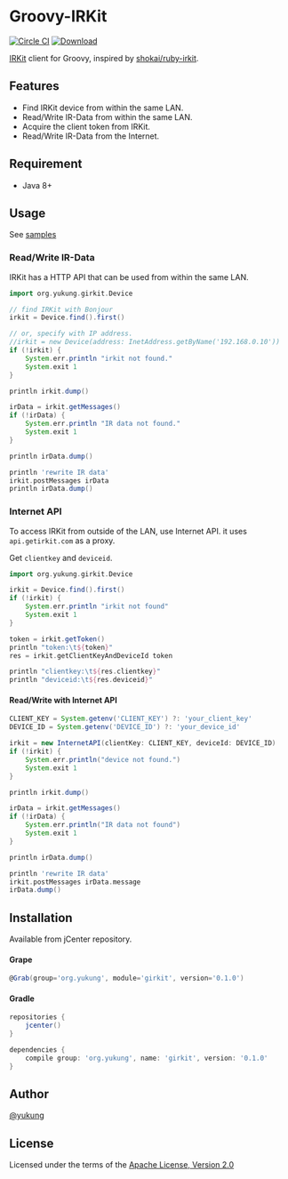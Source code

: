 Groovy-IRKit
====

[![Circle CI](https://circleci.com/gh/yukung/girkit.svg?style=shield&circle-token=a9d95fde08f43bd44a702f447087e8e329d01ddc)](https://circleci.com/gh/yukung/girkit)
[![Download](https://api.bintray.com/packages/yukung/maven/girkit/images/download.svg)](https://bintray.com/yukung/maven/girkit/_latestVersion)

[IRKit](http://getirkit.com) client for Groovy, inspired by [shokai/ruby-irkit](https://github.com/shokai/ruby-irkit).

Features
----

* Find IRKit device from within the same LAN.
* Read/Write IR-Data from within the same LAN.
* Acquire the client token from IRKit.
* Read/Write IR-Data from the Internet.

Requirement
----

* Java 8+

Usage
----

See [samples](https://github.com/yukung/girkit/tree/master/src/test/resources/samples)

### Read/Write IR-Data

IRKit has a HTTP API that can be used from within the same LAN.

```groovy
import org.yukung.girkit.Device

// find IRKit with Bonjour
irkit = Device.find().first()

// or, specify with IP address.
//irkit = new Device(address: InetAddress.getByName('192.168.0.10'))
if (!irkit) {
    System.err.println "irkit not found."
    System.exit 1
}

println irkit.dump()

irData = irkit.getMessages()
if (!irData) {
    System.err.println "IR data not found."
    System.exit 1
}

println irData.dump()

println 'rewrite IR data'
irkit.postMessages irData
println irData.dump()
```

### Internet API

To access IRKit from outside of the LAN, use Internet API. it uses `api.getirkit.com` as a proxy.

Get `clientkey` and `deviceid`.

```groovy
import org.yukung.girkit.Device

irkit = Device.find().first()
if (!irkit) {
    System.err.println "irkit not found"
    System.exit 1
}

token = irkit.getToken()
println "token:\t${token}"
res = irkit.getClientKeyAndDeviceId token

println "clientkey:\t${res.clientkey}"
println "deviceid:\t${res.deviceid}"
```

#### Read/Write with Internet API

```groovy
CLIENT_KEY = System.getenv('CLIENT_KEY') ?: 'your_client_key'
DEVICE_ID = System.getenv('DEVICE_ID') ?: 'your_device_id'

irkit = new InternetAPI(clientKey: CLIENT_KEY, deviceId: DEVICE_ID)
if (!irkit) {
    System.err.println("device not found.")
    System.exit 1
}

println irkit.dump()

irData = irkit.getMessages()
if (!irData) {
    System.err.println("IR data not found")
    System.exit 1
}

println irData.dump()

println 'rewrite IR data'
irkit.postMessages irData.message
irData.dump()
```

Installation
----

Available from jCenter repository.

#### Grape

```groovy
@Grab(group='org.yukung', module='girkit', version='0.1.0')
```

#### Gradle

```gradle
repositories {
    jcenter()
}

dependencies {
    compile group: 'org.yukung', name: 'girkit', version: '0.1.0'
}
```

Author
----

[@yukung](https://github.com/yukung)

## License

Licensed under the terms of the [Apache License, Version 2.0](http://www.apache.org/licenses/LICENSE-2.0.html)

